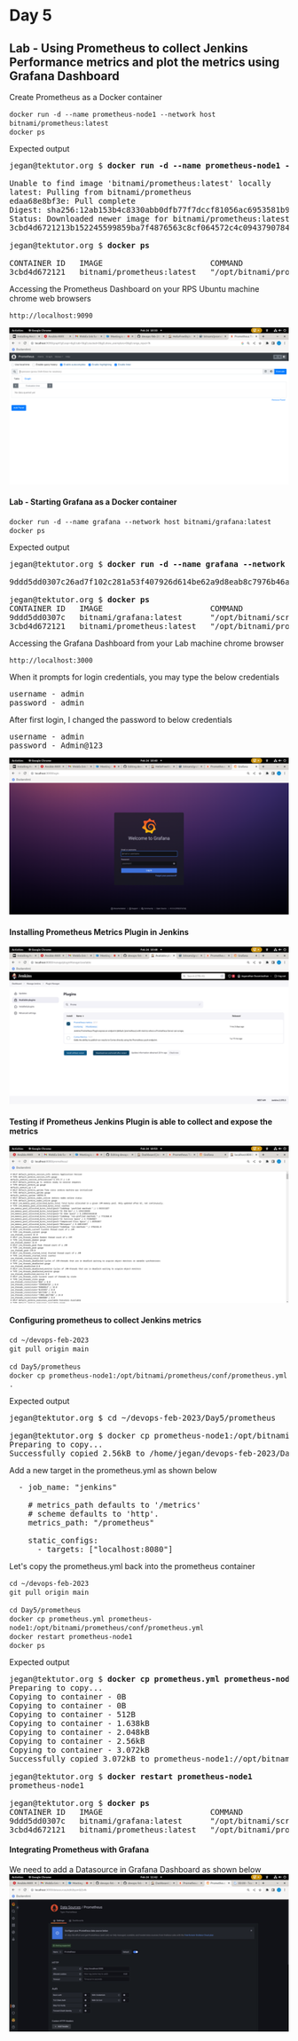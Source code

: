 # Day 5

## Lab - Using Prometheus to collect Jenkins Performance metrics and plot the metrics using Grafana Dashboard

Create Prometheus as a Docker container
```
docker run -d --name prometheus-node1 --network host bitnami/prometheus:latest
docker ps
```

Expected output
<pre>
jegan@tektutor.org $ <b>docker run -d --name prometheus-node1 --network host bitnami/prometheus:latest</b>

Unable to find image 'bitnami/prometheus:latest' locally
latest: Pulling from bitnami/prometheus
edaa68e8bf3e: Pull complete 
Digest: sha256:12ab153b4c8330abb0dfb77f7dccf81056ac6953581b9bfde9b95f50af3a8edf
Status: Downloaded newer image for bitnami/prometheus:latest
3cbd4d6721213b152245599859ba7f4876563c8cf064572c4c09437907840425

jegan@tektutor.org $ <b>docker ps</b>
 
CONTAINER ID   IMAGE                       COMMAND                  CREATED         STATUS         PORTS                                   NAMES
3cbd4d672121   bitnami/prometheus:latest   "/opt/bitnami/promet…"   4 seconds ago   Up 2 seconds                                           prometheus-node1
</pre>

Accessing the Prometheus Dashboard on your RPS Ubuntu machine chrome web browsers
```
http://localhost:9090
```

![Prometheus Dashboard](prometheus-dashboard.png)


#### Lab - Starting Grafana as a Docker container
```
docker run -d --name grafana --network host bitnami/grafana:latest
docker ps

```

Expected output
<pre>
jegan@tektutor.org $ <b>docker run -d --name grafana --network host bitnami/grafana:latest</b>

9ddd5dd0307c26ad7f102c281a53f407926d614be62a9d8eab8c7976b46afcbc

jegan@tektutor.org $ <b>docker ps</b>
CONTAINER ID   IMAGE                       COMMAND                  CREATED         STATUS         PORTS                                   NAMES
9ddd5dd0307c   bitnami/grafana:latest      "/opt/bitnami/script…"   2 seconds ago   Up 2 seconds                                           grafana
3cbd4d672121   bitnami/prometheus:latest   "/opt/bitnami/promet…"   7 minutes ago   Up 7 minutes                                           prometheus-node1
</pre>

Accessing the Grafana Dashboard from your Lab machine chrome browser
```
http://localhost:3000
```

When it prompts for login credentials, you may type the below credentials
<pre>
username - admin
password - admin
</pre>

After first login, I changed the password to below credentials
<pre>
username - admin
password - Admin@123
</pre>

![Grafana Dashboard](grafana-dashboard.png)

#### Installing Prometheus Metrics Plugin in Jenkins
![Prometheus Jenkins Plugin](jenkins-prometheus-plugin.png)

#### Testing if Prometheus Jenkins Plugin is able to collect and expose the metrics
![Testing Prometheus Jenkins Plugin](jenkins-prometheus-metrics.png)

#### Configuring prometheus to collect Jenkins metrics
```
cd ~/devops-feb-2023
git pull origin main

cd Day5/prometheus
docker cp prometheus-node1:/opt/bitnami/prometheus/conf/prometheus.yml .
```

Expected output
<pre>
jegan@tektutor.org $ cd ~/devops-feb-2023/Day5/prometheus

jegan@tektutor.org $ docker cp prometheus-node1:/opt/bitnami/prometheus/conf/prometheus.yml .
Preparing to copy...
Successfully copied 2.56kB to /home/jegan/devops-feb-2023/Day5/prometheus/.
</pre>


Add a new target in the prometheus.yml as shown below
<pre>
  - job_name: "jenkins"

    # metrics_path defaults to '/metrics'
    # scheme defaults to 'http'.
    metrics_path: "/prometheus"

    static_configs:
      - targets: ["localhost:8080"]
</pre>

Let's copy the prometheus.yml back into the prometheus container
```
cd ~/devops-feb-2023
git pull origin main

cd Day5/prometheus
docker cp prometheus.yml prometheus-node1:/opt/bitnami/prometheus/conf/prometheus.yml
docker restart prometheus-node1
docker ps
```

Expected output
<pre>
jegan@tektutor.org $ <b>docker cp prometheus.yml prometheus-node1://opt/bitnami/prometheus/conf/prometheus.yml</b>
Preparing to copy...
Copying to container - 0B
Copying to container - 0B
Copying to container - 512B
Copying to container - 1.638kB
Copying to container - 2.048kB
Copying to container - 2.56kB
Copying to container - 3.072kB
Successfully copied 3.072kB to prometheus-node1://opt/bitnami/prometheus/conf/prometheus.yml

jegan@tektutor.org $ <b>docker restart prometheus-node1</b>
prometheus-node1

jegan@tektutor.org $ <b>docker ps</b>
CONTAINER ID   IMAGE                       COMMAND                  CREATED          STATUS          PORTS                                   NAMES
9ddd5dd0307c   bitnami/grafana:latest      "/opt/bitnami/script…"   36 minutes ago   Up 36 minutes                                           grafana
3cbd4d672121   bitnami/prometheus:latest   "/opt/bitnami/promet…"   43 minutes ago   Up 8 seconds                                            prometheus-node1
</pre>

#### Integrating Prometheus with Grafana

We need to add a Datasource in Grafana Dashboard as shown below
![Prometheus Datasource](grafana-datasource.png)

